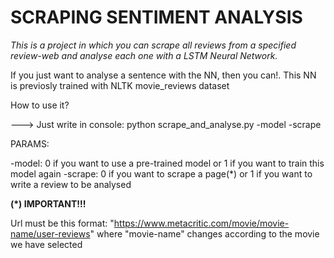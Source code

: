 # SCRAPING SENTIMENT ANALYSIS
*This is a project in which you can scrape all reviews from a specified review-web and analyse each one with a LSTM Neural Network.*

If you just want to analyse a sentence with the NN, then you can!. This NN is previosly trained with NLTK movie_reviews dataset

How to use it?

---> Just write in console: python scrape_and_analyse.py -model -scrape

PARAMS:

-model: 0 if you want to use a pre-trained model or 1 if you want to train this model again
-scrape: 0 if you want to scrape a page(*) or 1 if you want to write a review to be analysed

**(*) IMPORTANT!!!**

Url must be this format: "https://www.metacritic.com/movie/movie-name/user-reviews" where "movie-name" changes according to the movie we have selected


